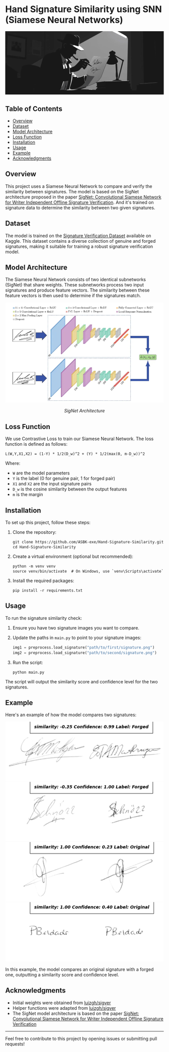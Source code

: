 # Hand Signature Similarity using SNN (Siamese Neural Networks)

![Project Banner](./Media/image%20(7).jpeg)

## Table of Contents

- [Overview](#overview)
- [Dataset](#dataset)
- [Model Architecture](#model-architecture)
- [Loss Function](#loss-function)
- [Installation](#installation)
- [Usage](#usage)
- [Example](#example)
- [Acknowledgments](#acknowledgments)

## Overview

This project uses a Siamese Neural Network to compare and verify the similarity between signatures. The model is based on the SigNet architecture proposed in the paper [SigNet: Convolutional Siamese Network for Writer Independent Offline Signature Verification](https://arxiv.org/abs/1705.05787).
And it's trained on signature data to determine the similarity between two given signatures.

## Dataset

The model is trained on the [Signature Verification Dataset](https://www.kaggle.com/datasets/robinreni/signature-verification-dataset) available on Kaggle. This dataset contains a diverse collection of genuine and forged signatures, making it suitable for training a robust signature verification model.

## Model Architecture

The Siamese Neural Network consists of two identical subnetworks (SigNet) that share weights. These subnetworks process two input signatures and produce feature vectors. The similarity between these feature vectors is then used to determine if the signatures match.

![SigNet Architecture](./Media/SNN.jpeg)
<p align="center"><em>SigNet Architecture</em></p>


## Loss Function

We use Contrastive Loss to train our Siamese Neural Network. The loss function is defined as follows:

```
L(W,Y,X1,X2) = (1-Y) * 1/2(D_w)^2 + (Y) * 1/2(max(0, m-D_w))^2
```

Where:
- `W` are the model parameters
- `Y` is the label (0 for genuine pair, 1 for forged pair)
- `X1` and `X2` are the input signature pairs
- `D_w` is the cosine similarity between the output features
- `m` is the margin

## Installation

To set up this project, follow these steps:

1. Clone the repository:
   ```
   git clone https://github.com/ASBK-exe/Hand-Signature-Similarity.git
   cd Hand-Signature-Similarity
   ```

2. Create a virtual environment (optional but recommended):
   ```
   python -m venv venv
   source venv/bin/activate  # On Windows, use `venv\Scripts\activate`
   ```

3. Install the required packages:
   ```
   pip install -r requirements.txt
   ```

## Usage

To run the signature similarity check:

1. Ensure you have two signature images you want to compare.
2. Update the paths in `main.py` to point to your signature images:

   ```python
   img1 = preprocess.load_signature("path/to/first/signature.png")
   img2 = preprocess.load_signature("path/to/second/signature.png")
   ```

3. Run the script:
   ```
   python main.py
   ```

The script will output the similarity score and confidence level for the two signatures.

## Example

Here's an example of how the model compares two signatures:

![Signature Comparison Example 1](./Media/output1.png) 
![Signature Comparison Example 2](./Media/output2.png)
![Signature Comparison Example 3](./Media/output3.png)
![Signature Comparison Example 4](./Media/output4.png)

In this example, the model compares an original signature with a forged one, outputting a similarity score and confidence level.

## Acknowledgments

- Initial weights were obtained from [luizgh/sigver](https://github.com/luizgh/sigver)
- Helper functions were adapted from [luizgh/sigver](https://github.com/luizgh/sigver)
- The SigNet model architecture is based on the paper [SigNet: Convolutional Siamese Network for Writer Independent Offline Signature Verification](https://arxiv.org/abs/1705.05787)

---

Feel free to contribute to this project by opening issues or submitting pull requests!